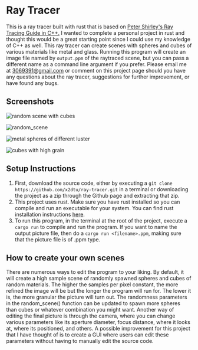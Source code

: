 # Ray Tracer
This is a ray tracer built with rust that is based on [Peter Shirley's Ray Tracing Guide in C++.](https://raytracing.github.io/books/RayTracingInOneWeekend.html) I wanted to complete a personal project in rust and thought this would be a great starting point since I could use my knowledge of C++ as well. This ray tracer can create scenes with spheres and cubes of various materials like metal and glass. Running this program will create an image file named by `output.ppm` of the raytraced scene, but you can pass a different name as a command line argument if you prefer. Please email me at 3069391@gmail.com or comment on this project page should you have any questions about the ray tracer, suggestions for further improvement, or have found any bugs.

## Screenshots
![random scene with cubes](https://user-images.githubusercontent.com/82241006/183513190-b30fd2b6-c17e-4934-beca-ecad3d24229a.png)

![random_scene](https://user-images.githubusercontent.com/82241006/183513104-a192ed3e-d5e6-4945-b388-5843005d9783.png)

![metal spheres of different luster](https://user-images.githubusercontent.com/82241006/183513375-d87be862-bfbf-4a9b-be34-e8c645464137.PNG)

![cubes with high grain](https://user-images.githubusercontent.com/82241006/183513810-920378ad-89d0-4316-b4e5-2f1f1879c14d.png)


## Setup Instructions
1. First, download the source code, either by executing a `git clone https://github.com/x2dtu/ray-tracer.git` in a terminal or downloading the project as a zip through the Github page and extracting that zip.
2. This project uses rust. Make sure you have rust installed so you can compile and run an executable for your system. You can find rust installation instructions [here](https://www.rust-lang.org/tools/install).
3. To run this program, in the terminal at the root of the project, execute a `cargo run` to compile and run the program. If you want to name the output picture file, then do a `cargo run <filename>.ppm`, making sure that the picture file is of .ppm type.

## How to create your own scenes
There are numerous ways to edit the program to your liking. By default, it will create a high sample scene of randomly spawned spheres and cubes of random materials. The higher the samples per pixel constant, the more refined the image will be but the longer the program will run for. The lower it is, the more granular the picture will turn out. The randomness parameters in the random_scene() function can be updated to spawn more spheres than cubes or whatever combination you might want. Another way of editing the final picture is through the camera, where you can change various parameters like its aperture diameter, focus distance, where it looks at, where its positioned, and others. A possible improvement for this project that I have thought of is to create a GUI where users can edit these parameters without having to manually edit the source code.
